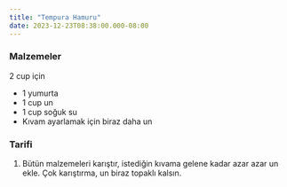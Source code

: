 ```yaml
---
title: "Tempura Hamuru"
date: 2023-12-23T08:38:00.000-08:00
---
```


### Malzemeler

2 cup için

- 1 yumurta
- 1 cup un
- 1 cup soğuk su
- Kıvam ayarlamak için biraz daha un

### Tarifi

1. Bütün malzemeleri karıştır, istediğin kıvama gelene kadar azar azar un ekle. Çok karıştırma, un biraz topaklı kalsın.
